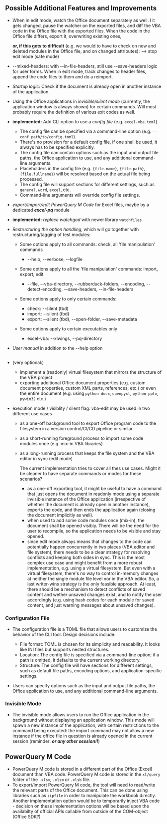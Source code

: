 ## Possible Additional Features and Improvements

- When in edit mode, watch the Office document separately as well. I it gets changed, pause the watcher on the exported files, and diff the VBA code in the Office file with the exported files.
When the code in the Office file differs, export it, overwriting existing ones,

    **or, if this gets to difficult** (e.g. we would to have to check on new and deleted modules in the Office file, and on changed attributes): --> stop edit mode (safe mode)

- --mixed-headers: with --in-file-headers, still use --save-headers logic for user forms. When in edit mode, track changes to header files, append the code files to them and do a reimport.

- _Startup logic_: Check if the document is already open in another instance of the application.

- Using the Office applications in _invisible/silent mode_ (currently, the application window is always shown) for certain commands. Will most probably require the definition of various exit codes as well.

- **implemented:** Add CLI option to use a _config file_ (e.g. `excel-vba.toml`).
   - The config file can be specified via a command-line option (e.g. `--conf path/to/config.toml`).
   - There's no provision for a default config file, if one shall be used, it always has to be specified explicitly.
   - The config file can contain options such as the input and output file paths, the Office application to use, and any additional command-line arguments.
   - Placeholders in the config file (e.g. `{file.name}`, `{file.path}`, `{file.fullname}`) will be resolved based on the actual file being processed.
   - The config file will support sections for different settings, such as `general`, `word`, `excel`, etc.
   - Command-line arguments will override config file settings.

- _export/import/edit PowerQuery M Code_ for Excel files, maybe by a dedicated _**excel-pq**_ module

- **implemented:** _replace watchgod_ with newer library `watchfiles`

- _Restructuring the option handling_, which will go together with restructuring/tagging of test modules:
   - Some options apply to all commands: check, all 'file manipulation' commands
      - --help, --verbose, --logfile
   - Some options apply to all the 'file manipulation' commands: import, export, edit
      - --file, --vba-directory, --rubberduck-folders, --encoding, --detect-encoding, --save-headers, --in-file-headers
   - Some options apply to only certain commands:
      - check: --silent (tbd)
      - import: --silent (tbd)
      - export: --silent (tbd), --open-folder, --save-metadata

   - Some options apply to certain executables only
      - excel-vba: --xlwings, --pq-directory

- _User manual_ in addition to the --help option


##
- (very optional:)
    - implement a (readonly) virtual filesystem that mirrors the structure of the VBA project
    - exporting additional Office document properties (e.g. custom document properties, custom XML parts, references, etc.) or even the entire document (e.g. using `python-docx`, `openpyxl`, `python-pptx`, `pywin32` etc.)

- execution mode / visiblity / silent flag: vba-edit may be used in two different use cases
  - as a one-off background tool to export Office program code to the filesystem in a version control/CI/CD pipeline or similar
  - as a short-running foreground process to import some code modules once (e.g. mix-in VBA libraries)
  - as a long-running process that keeps the file system and the VBA editor in sync (edit mode)
  
    The current implementation tries to cover all thes use cases. Might it be cleaner to have separate commands or modes for these scenarios?

    - as a one-off exporting tool, it might be useful to have a command that just opens the document in readonly mode using a separate invisible instance of the Office application (irrespective of whether the document is already open in another instance), exports the code, and then ends the application again (closing the document implicitly as well).
    - when used to add some code modules once (mix-in), the document shall be opened visibly. There will be the need for the user to recompile, so the application needs to be visible and stay opened.
    - since edit mode always means that changes to the code can potentially happen concurrently in two places (VBA editor and file system), there needs to be a clear strategy for resolving conflicts and keeping both sides in sync. This is the most complex use case and might benefit from a more robust implementation, e.g. using a virtual filesystem. But even with a virtual filesystem, there's no way to control in-memory changes at neither the single module file level nor in the VBA editor. So, a last writer-wins strategy is the only feasible approach. At least, there should be a mechanism to detect conflicts of saved content and wether unsaved changes exist, and to notify the user accordingly (e.g. using hash codes for each module for saved content, and just warning messages about unsaved changes).

### Configuration File

- The configuration file is a TOML file that allows users to customize the behavior of the CLI tool. Design decisions include:
  - File format: TOML is chosen for its simplicity and readability. It looks like INI files but supports nested structures.
  - Location: The config file is specified via a command-line option; if a path is omitted, it defaults to the current working directory.
  - Structure: The config file will have sections for different settings, such as default file paths, encoding options, and application-specific settings.

- Users can specify options such as the input and output file paths, the Office application to use, and any additional command-line arguments.

### Invisible Mode

- The invisible mode allows users to run the Office application in the background without displaying an application window. This mode will spawn a new instance of the application, with certain restrictions to the command being executed: the import command may not allow a new instance if the office file in question is already opened in the current session (reminder: _**or any other session!!**_)

## PowerQuery M Code

- PowerQuery M code is stored in a different part of the Office (Excel) document than VBA code. PowerQuery M code is stored in the `xl/query` folder of the `.xlsx`, `.xlsm` or `.xlsb` file.
- To export/import PowerQuery M code, the tool will need to read/write the relevant parts of the Office document. This can be done using libraries such as `zipfile` in order to manipulate the workbook directly. Another implementation option would be to temporarily inject VBA code - decision on these implementation options will be based upon the availabilty of official APIs callable from outside of the COM-object (Office SDK?) 

